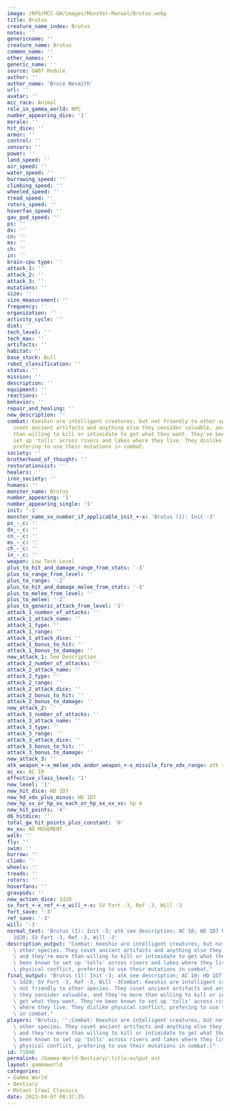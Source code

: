 ```yaml
---
image: /RPG/MCC-GW/images/Monster-Manual/Brutus.webp
title: Brutus
creature_name_index: Brutus
notes: ''
genericname: ''
creature_name: Brutus
common_name: ''
other_names: ''
generic_name: ''
source: GW07 Module
author: ''
author_name: 'Bruce Nesmith'
url: ''
avatar: ''
mcc_race: Animal
role_in_gamma_world: NPC
number_appearing_dice: '1'
morale: ''
hit_dice: ''
armor: ''
control: ''
sensors: ''
power: ''
land_speed: ''
air_speed: ''
water_speed: ''
burrowing_speed: ''
climbing_speed: ''
wheeled_speed: ''
tread_speed: ''
rotors_speed: ''
hoverfan_speed: ''
gav_pod_speed: ''
ps: ''
dx: ''
cn: ''
ms: ''
ch: ''
in: ''
brain-cpu type: ''
attack_1: ''
attack_2: ''
attack_3: ''
mutations: ''
size: ''
size_measurement: ''
frequency: ''
organization: ''
activity_cycle: ''
diet: ''
tech_level: ''
tech_max: ''
artifacts: ''
habitat: ''
base_stock: Bull
robot_classification: ''
status: ''
mission: ''
description: ''
equipment: ''
reactions: ''
behavior: ''
repair_and_healing: ''
new_description: ''
combat: Keeshin are intelligent creatures, but not friendly to other species. They
  covet ancient artifacts and anything else they consider valuable, and they're more
  than willing to kill or intimidate to get what they want. They've been known to
  set up 'tolls' across rivers and lakes where they live. They dislike physical conflict,
  prefering to use their mutations in combat.
society: ''
brotherhood_of_thought: ''
restorationsist: ''
healers: ''
iron_society: ''
humans: ''
monster_name: Brutus
number_appearing: '1'
number_appearing_single: '1'
init: '-3'
monster_name_xx_number_if_applicable_init_+-x: 'Brutus (1): Init -3'
ps_-_c: ''
dx_-_c: ''
cn_-_c: ''
ms_-_c: ''
ch_-_c: ''
in_-_c: ''
weapon: Low Tech Level
plus_to_hit_and_damage_range_from_stats: '-3'
plus_to_range_from_level: ''
plus_to_range: '-2'
plus_to_hit_and_damage_melee_from_stats: '-3'
plus_to_melee_from_level: ''
plus_to_melee: '-2'
plus_to_generic_attack_from_level: '1'
attack_1_number_of_attacks: ''
attack_1_attack_name: ''
attack_1_type: ''
attack_1_range: ''
attack_1_attack_dice: ''
attack_1_bonus_to_hit: ''
attack_1_bonus_to_damage: ''
new_attack_1: See Description
attack_2_number_of_attacks: ''
attack_2_attack_name: ''
attack_2_type: ''
attack_2_range: ''
attack_2_attack_dice: ''
attack_2_bonus_to_hit: ''
attack_2_bonus_to_damage: ''
new_attack_2: ''
attack_3_number_of_attacks: ''
attack_3_attack_name: ''
attack_3_type: ''
attack_3_range: ''
attack_3_attack_dice: ''
attack_3_bonus_to_hit: ''
attack_3_bonus_to_damage: ''
new_attack_3: ''
atk_weapon_+-x_melee_xdx_andor_weapon_+-x_missile_fire_xdx_range: atk see description
ac_xx: AC 10
effective_class_level: '1'
new_level: '1'
new_hit_dice: HD 1D7
new_hd_xdx_plus_minus: HD 1D7
new_hp_xx_or_hp_xx_each_or_hp_xx_xx_xx: hp 4
new_hit_points: '4'
d6_hitdice: ''
total_gw_hit_points_plus_constant: '0'
mv_xx: NO MOVEMENT
walk: ''
fly: ''
swim: ''
burrow: ''
climb: ''
wheels: ''
treads: ''
rotors: ''
hoverfans: ''
gravpods: ''
new_action_dice: 1d20
sv_fort_+-x_ref_+-x_will_+-x: SV Fort -3, Ref -3, Will -3
fort_save: '-3'
ref_save: '-3'
will: '-3'
normal_text: 'Brutus (1): Init -3; atk see description; AC 10; HD 1D7 hp 4; NO MOVEMENT;
  1d20; SV Fort -3, Ref -3, Will -3'
description_output: "Combat: Keeshin are intelligent creatures, but not friendly to\
  \ other species. They covet ancient artifacts and anything else they consider valuable,\
  \ and they're more than willing to kill or intimidate to get what they want. They've\
  \ been known to set up 'tolls' across rivers and lakes where they live. They dislike\
  \ physical conflict, prefering to use their mutations in combat."
final_output: "Brutus (1): Init -3; atk see description; AC 10; HD 1D7 hp 4; NO MOVEMENT;\
  \ 1d20; SV Fort -3, Ref -3, Will -3Combat: Keeshin are intelligent creatures, but\
  \ not friendly to other species. They covet ancient artifacts and anything else\
  \ they consider valuable, and they're more than willing to kill or intimidate to\
  \ get what they want. They've been known to set up 'tolls' across rivers and lakes\
  \ where they live. They dislike physical conflict, prefering to use their mutations\
  \ in combat."
players: "Brutus; '';Combat: Keeshin are intelligent creatures, but not friendly to\
  \ other species. They covet ancient artifacts and anything else they consider valuable,\
  \ and they're more than willing to kill or intimidate to get what they want. They've\
  \ been known to set up 'tolls' across rivers and lakes where they live. They dislike\
  \ physical conflict, prefering to use their mutations in combat.|"
id: 71090
permalink: /Gamma-World-Bestiary/:title:output_ext
layout: gammaworld
categories:
- Gamma World
- Bestiary
- Mutant Crawl Classics
date: 2023-04-07 08:37:35
---
```


